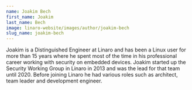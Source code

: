 ```yaml
---
name: Joakim Bech
first_name: Joakim
last_name: Bech
image: linaro-website/images/author/joakim-bech
slug_name: joakim-bech
---
```


Joakim is a Distinguished Engineer at Linaro and has been a Linux user for more than 15 years where he spent most of the time in his professional career working with security on embedded devices. Joakim started up the Security Working Group in Linaro in 2013 and was the lead for that team until 2020. Before joining Linaro he had various roles such as architect, team leader and development engineer.
